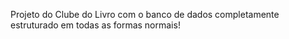 Projeto do Clube do Livro com o banco de dados completamente estruturado em todas as formas normais!
